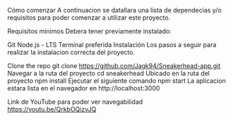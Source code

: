 Cómo comenzar
A continuacion se datallara una lista de dependecias y/o requisitos para poder comenzar a utilizar este proyecto.

Requisitos minimos
Debera tener previamente instalado:

Git
Node.js - LTS
Terminal preferida
Instalación
Los pasos a seguir para realizar la instalacion correcta del proyecto.

Clone the repo
git clone https://github.com/Jagk94/Sneakerhead-app.git
Navegar a la ruta del proyecto
cd sneakerhead
Ubicado en la ruta del proyecto
npm install
Ejecutar el siguiente comando
npm start
La aplicacion estara lista en el navegador en http://localhost:3000

Link de YouTube para poder ver navegabilidad 
https://youtu.be/QrkbOQizvJQ
